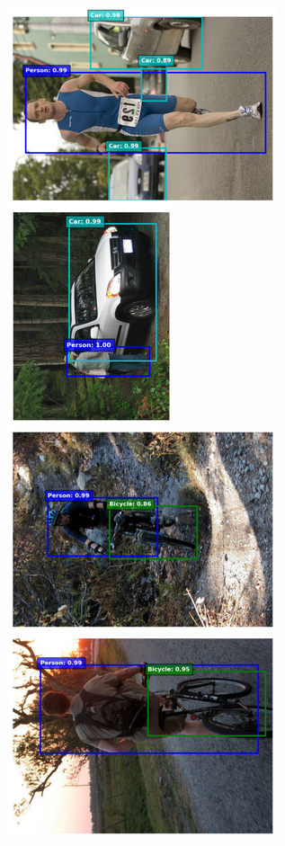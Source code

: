 <!DOCTYPE html>
<html lang="en">
<head>
    <meta charset="UTF-8">
    <meta name="viewport" content="width=device-width, initial-scale=1.0">
    <title>Object Detection Results </title>
</head>
<body>
    <ul>
        <br>
        <img src="./Results/result_1.png" alt="Image Captioning Result 1">
        <img src="./Results/result_2.png" alt="Image Captioning Result 2">
        <img src="./Results/result_3.png" alt="Image Captioning Result 3">
        <img src="./Results/result_4.png" alt="Image Captioning Result 4">
        </ul>
</body>
</html>
